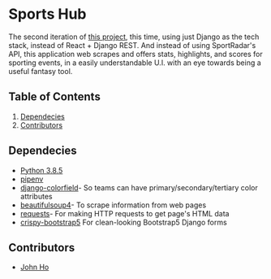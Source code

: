 # Sports Hub
The second iteration of <a href="https://github.com/hojohn2561/fantasy_sports_hub">this project</a>, this time, using just Django as the tech stack, instead of React + Django REST. 
And instead of using SportRadar's API, this application web scrapes and offers stats, highlights, and scores for sporting events, in a easily understandable U.I. with an eye towards being a useful fantasy tool.

## Table of Contents
1. [Dependecies](#Dependecies)
2. [Contributors](#Contributors)

## Dependecies
- [Python 3.8.5](https://www.python.org/downloads/)
- [pipenv](https://pipenv.pypa.io/en/latest/)
- [django-colorfield](https://pypi.org/project/django-colorfield/)- So teams can have primary/secondary/tertiary color attributes
- [beautifulsoup4](https://pypi.org/project/beautifulsoup4/)- To scrape information from web pages
- [requests](https://pypi.org/project/requests/)- For making HTTP requests to get page's HTML data
- [crispy-bootstrap5](https://github.com/django-crispy-forms/crispy-bootstrap5) For clean-looking Bootstrap5 Django forms

## Contributors
- [John Ho](https://github.com/hojohn2561)
